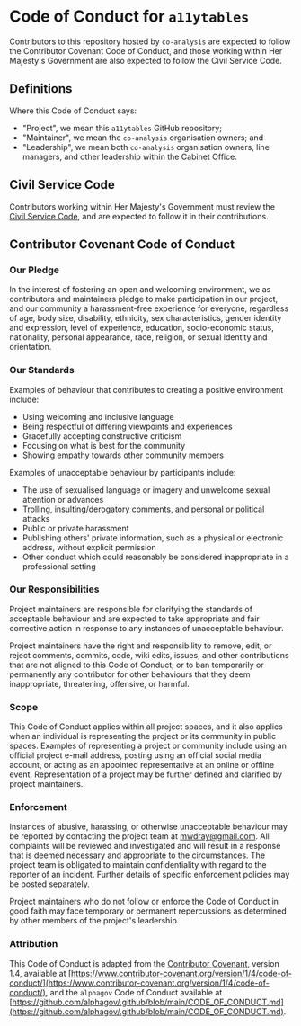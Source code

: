 # Code of Conduct for `a11ytables`

Contributors to this repository hosted by `co-analysis` are expected to  follow 
the Contributor Covenant Code of Conduct, and those working within  Her Majesty's 
Government are also expected to follow the Civil Service Code.

## Definitions

Where this Code of Conduct says:

- "Project", we mean this `a11ytables` GitHub repository;
- "Maintainer", we mean the `co-analysis` organisation owners; and
- "Leadership", we mean both `co-analysis` organisation owners, line managers, and other
  leadership within the Cabinet Office.

## Civil Service Code

Contributors working within Her Majesty's Government must review the
[Civil Service Code](https://www.gov.uk/government/publications/civil-service-code/the-civil-service-code), 
and are expected to follow it in their contributions.

## Contributor Covenant Code of Conduct

### Our Pledge

In the interest of fostering an open and welcoming environment, we as contributors 
and maintainers pledge to make participation in our project, and our community a
harassment-free experience for everyone, regardless of age, body size, disability,
ethnicity, sex characteristics, gender identity and expression, level of experience,
education, socio-economic status, nationality, personal appearance, race, religion, 
or sexual identity and orientation.

### Our Standards

Examples of behaviour that contributes to creating a positive environment include:

- Using welcoming and inclusive language
- Being respectful of differing viewpoints and experiences
- Gracefully accepting constructive criticism
- Focusing on what is best for the community
- Showing empathy towards other community members

Examples of unacceptable behaviour by participants include:

- The use of sexualised language or imagery and unwelcome sexual attention or 
  advances
- Trolling, insulting/derogatory comments, and personal or political attacks
- Public or private harassment
- Publishing others' private information, such as a physical or electronic 
  address, without explicit permission
- Other conduct which could reasonably be considered inappropriate in a 
  professional setting

### Our Responsibilities

Project maintainers are responsible for clarifying the standards of acceptable
behaviour and are expected to take appropriate and fair corrective action in 
response to any instances of unacceptable behaviour.

Project maintainers have the right and responsibility to remove, edit, or reject
comments, commits, code, wiki edits, issues, and other contributions that are 
not aligned to this Code of Conduct, or to ban temporarily or permanently any 
contributor for other behaviours that they deem inappropriate, threatening, 
offensive, or harmful.

### Scope

This Code of Conduct applies within all project spaces, and it also applies when
an individual is representing the project or its community in public spaces. 
Examples of representing a project or community include using an official project
e-mail address, posting using an official social media account, or acting as an 
appointed representative at an online or offline event. Representation of a 
project may be further defined and clarified by project maintainers.

### Enforcement

Instances of abusive, harassing, or otherwise unacceptable behaviour may be 
reported by contacting the project team at 
[mwdray@gmail.com](mailto:mwdray@gmail.com). All complaints will be reviewed and
investigated and will result in a response that is deemed necessary and
appropriate to the circumstances. The project team is obligated to maintain
confidentiality with regard to the reporter of an incident. Further details of
specific enforcement policies may be posted separately.

Project maintainers who do not follow or enforce the Code of Conduct in good 
faith may face temporary or permanent repercussions as determined by other 
members of the project's leadership.

### Attribution

This Code of Conduct is adapted from the [Contributor Covenant](https://www.contributor-covenant.org),
version 1.4, available at
[https://www.contributor-covenant.org/version/1/4/code-of-conduct/](https://www.contributor-covenant.org/version/1/4/code-of-conduct/),
and the `alphagov` Code of Conduct available at
[https://github.com/alphagov/.github/blob/main/CODE_OF_CONDUCT.md](https://github.com/alphagov/.github/blob/main/CODE_OF_CONDUCT.md).
